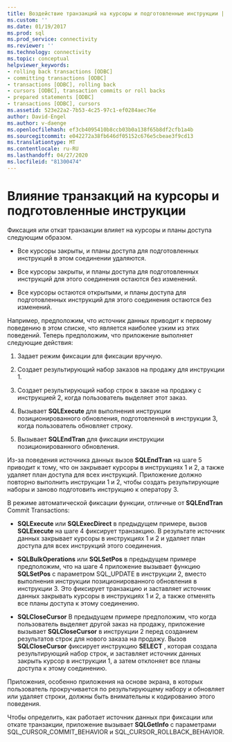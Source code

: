 ```yaml
---
title: Воздействие транзакций на курсоры и подготовленные инструкции | Документация Майкрософт
ms.custom: ''
ms.date: 01/19/2017
ms.prod: sql
ms.prod_service: connectivity
ms.reviewer: ''
ms.technology: connectivity
ms.topic: conceptual
helpviewer_keywords:
- rolling back transactions [ODBC]
- committing transactions [ODBC]
- transactions [ODBC], rolling back
- cursors [ODBC], transaction commits or roll backs
- prepared statements [ODBC]
- transactions [ODBC], cursors
ms.assetid: 523e22a2-7b53-4c25-97c1-ef0284aec76e
author: David-Engel
ms.author: v-daenge
ms.openlocfilehash: ef3cb4095410b8ccb03b0a138f65b8df2cfb1a4b
ms.sourcegitcommit: e042272a38fb646df05152c676e5cbeae3f9cd13
ms.translationtype: MT
ms.contentlocale: ru-RU
ms.lasthandoff: 04/27/2020
ms.locfileid: "81300474"
---
```

# <a name="effect-of-transactions-on-cursors-and-prepared-statements"></a>Влияние транзакций на курсоры и подготовленные инструкции
Фиксация или откат транзакции влияет на курсоры и планы доступа следующим образом.  
  
-   Все курсоры закрыты, и планы доступа для подготовленных инструкций в этом соединении удаляются.  
  
-   Все курсоры закрыты, и планы доступа для подготовленных инструкций для этого соединения остаются без изменений.  
  
-   Все курсоры остаются открытыми, и планы доступа для подготовленных инструкций для этого соединения остаются без изменений.  
  
 Например, предположим, что источник данных приводит к первому поведению в этом списке, что является наиболее узким из этих поведений. Теперь предположим, что приложение выполняет следующие действия:  
  
1.  Задает режим фиксации для фиксации вручную.  
  
2.  Создает результирующий набор заказов на продажу для инструкции 1.  
  
3.  Создает результирующий набор строк в заказе на продажу с инструкцией 2, когда пользователь выделяет этот заказ.  
  
4.  Вызывает **SQLExecute** для выполнения инструкции позиционированного обновления, подготовленной в инструкции 3, когда пользователь обновляет строку.  
  
5.  Вызывает **SQLEndTran** для фиксации инструкции позиционированного обновления.  
  
 Из-за поведения источника данных вызов **SQLEndTran** на шаге 5 приводит к тому, что он закрывает курсоры в инструкциях 1 и 2, а также удаляет план доступа для всех инструкций. Приложение должно повторно выполнить инструкции 1 и 2, чтобы создать результирующие наборы и заново подготовить инструкцию к оператору 3.  
  
 В режиме автоматической фиксации функции, отличные от **SQLEndTran** Commit Transactions:  
  
-   **SQLExecute** или **SQLExecDirect** в предыдущем примере, вызов **SQLExecute** на шаге 4 фиксирует транзакцию. В результате источник данных закрывает курсоры в инструкциях 1 и 2 и удаляет план доступа для всех инструкций этого соединения.  
  
-   **SQLBulkOperations** или **SQLSetPos** в предыдущем примере предположим, что на шаге 4 приложение вызывает функцию **SQLSetPos** с параметром SQL_UPDATE в инструкции 2, вместо выполнения инструкции позиционированного обновления в инструкции 3. Это фиксирует транзакцию и заставляет источник данных закрывать курсоры в инструкциях 1 и 2, а также отменять все планы доступа к этому соединению.  
  
-   **SQLCloseCursor** В предыдущем примере предположим, что когда пользователь выделяет другой заказ на продажу, приложение вызывает **SQLCloseCursor** в инструкции 2 перед созданием результатов строк для нового заказа на продажу. Вызов **SQLCloseCursor** фиксирует инструкцию **SELECT** , которая создала результирующий набор строк, и заставляет источник данных закрыть курсор в инструкции 1, а затем отклоняет все планы доступа к этому соединению.  
  
 Приложения, особенно приложения на основе экрана, в которых пользователь прокручивается по результирующему набору и обновляет или удаляет строки, должны быть внимательны к кодированию этого поведения.  
  
 Чтобы определить, как работает источник данных при фиксации или откате транзакции, приложение вызывает **SQLGetInfo** с параметрами SQL_CURSOR_COMMIT_BEHAVIOR и SQL_CURSOR_ROLLBACK_BEHAVIOR.
